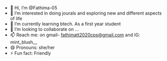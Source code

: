 - 👋 Hi, I’m @Fathima-05
- 👀 I’m interested in doing jourals and exploring new and different aspects of life
- 🌱 I’m currently learning btech. As a first year student
- 💞️ I’m looking to collaborate on ...
- 📫 Reach me: on gmail- fathimatt2020cps@gmail.com and IG: mint_blush__
- 😄 Pronouns: she/her
- ⚡ Fun fact: Friendly

<!---
Fathima-05/Fathima-05 is a ✨ special ✨ repository because its `README.md` (this file) appears on your GitHub profile.
You can click the Preview link to take a look at your changes.
--->
